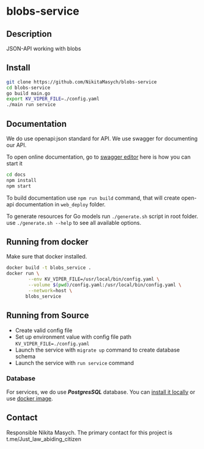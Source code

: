 # blobs-service

## Description

JSON-API working with blobs

## Install

  ```bash
  git clone https://github.com/NikitaMasych/blobs-service
  cd blobs-service
  go build main.go
  export KV_VIPER_FILE=./config.yaml
  ./main run service
  ```

## Documentation

We do use openapi:json standard for API. We use swagger for documenting our API.

To open online documentation, go to [swagger editor](http://localhost:8080/swagger-editor/) here is how you can start it

  ```bash
  cd docs
  npm install
  npm start
  ```
To build documentation use `npm run build` command,
that will create open-api documentation in `web_deploy` folder.

To generate resources for Go models run `./generate.sh` script in root folder.
use `./generate.sh --help` to see all available options.


## Running from docker 
  
Make sure that docker installed.

  ```bash
  docker build -t blobs_service .
  docker run \
          --env KV_VIPER_FILE=/usr/local/bin/config.yaml \
          --volume $(pwd)/config.yaml:/usr/local/bin/config.yaml \
          --network=host \
         blobs_service
  ```

## Running from Source

* Create valid config file
* Set up environment value with config file path `KV_VIPER_FILE=./config.yaml`
* Launch the service with `migrate up` command to create database schema
* Launch the service with `run service` command

### Database
For services, we do use ***PostgresSQL*** database. 
You can [install it locally](https://www.postgresql.org/download/) or use [docker image](https://hub.docker.com/_/postgres/).

## Contact

Responsible Nikita Masych.
The primary contact for this project is t.me/Just_law_abiding_citizen
